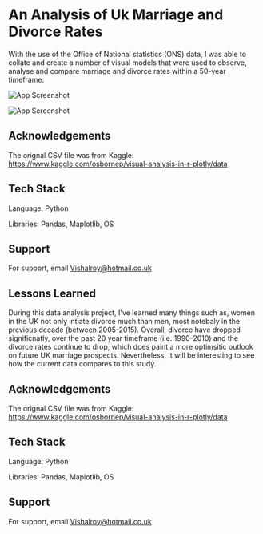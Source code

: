 
# An Analysis of Uk Marriage and Divorce Rates 

With the use of the Office of National statistics (ONS) data, I was able to collate and create a number of visual models that were used to observe, analyse and compare marriage and divorce rates within a 50-year timeframe.




![App Screenshot](https://user-images.githubusercontent.com/72412949/152847982-75c9f160-fafb-432e-8893-2f125a0a2a32.PNG)

![App Screenshot](https://user-images.githubusercontent.com/72412949/152849105-60bac882-fd87-425d-8644-2a927d0e654e.PNG)


## Acknowledgements

 The orignal CSV file was from Kaggle: https://www.kaggle.com/osbornep/visual-analysis-in-r-plotly/data

 
## Tech Stack

Language: Python

Libraries: Pandas, Maplotlib, OS

## Support

For support, email Vishalroy@hotmail.co.uk


## Lessons Learned  

During this data analysis project, I've learned many things such as, women in the UK not only intiate divorce much than men, most notebaly in the previous decade (between 2005-2015). Overall, divorce have dropped significnatly,  over the past 20 year timeframe (i.e. 1990-2010) and the divorce rates continue to drop, which does paint a more optimsitic outlook on future UK marriage prospects. Nevertheless, It will be interesting to see how the current data compares to this study.  




## Acknowledgements

 The orignal CSV file was from Kaggle: https://www.kaggle.com/osbornep/visual-analysis-in-r-plotly/data

 
## Tech Stack

Language: Python

Libraries: Pandas, Maplotlib, OS

## Support

For support, email Vishalroy@hotmail.co.uk


